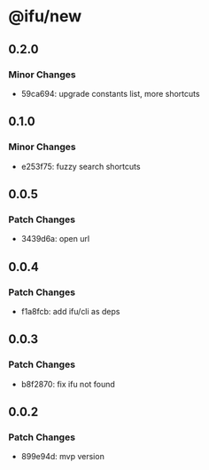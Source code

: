 # @ifu/new

## 0.2.0

### Minor Changes

- 59ca694: upgrade constants list, more shortcuts

## 0.1.0

### Minor Changes

- e253f75: fuzzy search shortcuts

## 0.0.5

### Patch Changes

- 3439d6a: open url

## 0.0.4

### Patch Changes

- f1a8fcb: add ifu/cli as deps

## 0.0.3

### Patch Changes

- b8f2870: fix ifu not found

## 0.0.2

### Patch Changes

- 899e94d: mvp version
